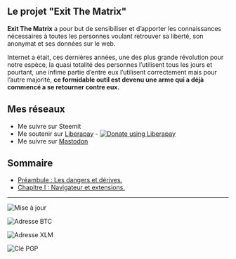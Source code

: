 
## Le projet "Exit The Matrix"

**Exit The Matrix** a pour but de sensibiliser et d’apporter les connaissances nécessaires à toutes les personnes voulant retrouver sa liberté, son anonymat et ses données sur le web.

Internet a était, ces dernières années, une des plus grande révolution pour notre espèce, la quasi totalité des personnes l’utilisent tous les jours et pourtant, une infime partie d’entre eux l’utilisent correctement mais pour l’autre majorité, **ce formidable outil est devenu une arme qui a déjà commencé a se retourner contre eux.**

## Mes réseaux
 - Me suivre sur Steemit
 - Me soutenir sur [Liberapay](https://liberapay.com/The-Merovingian) - <script src="https://liberapay.com/The-Merovingian/widgets/button.js"></script>
<noscript><a href="https://liberapay.com/The-Merovingian/donate"><img alt="Donate using Liberapay" src="https://liberapay.com/assets/widgets/donate.svg"></a></noscript>
- Me suivre sur <a rel="me" href="https://mastodon.social/@themerovingian">Mastodon</a>

## Sommaire
- [Préambule : Les dangers et dérives.](https://the-mer0vingian.github.io/exit-the-matrix/dangers-et-derives)
- [Chapitre I : Navigateur et extensions.](https://the-mer0vingian.github.io/exit-the-matrix/navigateur-et-extensions)

---
![Mise à jour](https://img.shields.io/github/last-commit/The-Mer0vingian/exit-the-matrix?label=Derni%C3%A8re%20modification&style=for-the-badge)

![Adresse BTC](https://img.shields.io/keybase/btc/test?style=for-the-badge)

![Adresse XLM](https://img.shields.io/keybase/xlm/f?style=for-the-badge)

![Clé PGP](https://img.shields.io/keybase/pgp/d?style=for-the-badge)
